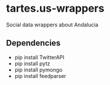 # tartes.us-wrappers
Social data wrappers about Andalucia

## Dependencies
* pip install TwitterAPI
* pip install pytz
* pip install pymongo
* pip install feedparser
